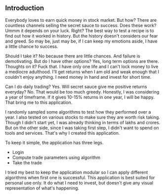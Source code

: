 Introduction
--------------
Everybody loves to earn quick money in stock market. But how? There are countless channels selling the secret sauce to success. Does these work? Ummm it depends on your luck. Right? The best way to test a recipe is to find out how it worked in history. But the history doesn't considers our fear and greed. So may be, just may be, if I can keep my emotions aside, I have a little chance to success. 

Should I take it? No because there are little chances. And failure is demotivating. But do I have other options? Yes, long term options are there. Thoughts on it? Fuck that. I have only one life and I can't lock money to live a mediocre adulthood. I'll get returns when I am old and weak enough that I couldn't enjoy anything. I need money in hand and invest for short time. 

Can I do daily trading? Yes. Will secret sauce give me positive returns everyday? No. That would be too much greedy. Honestly, I was considering a year of timeframe. If it gives 10-15% returns in one year, I will be happy. That bring me to this application.

I randomly sampled some algorithms to test how they performed over a year. I also tested on various stocks to make sure they are worth risk taking. Though I didn't start yet, I was already thinking in terms of lakhs and crores. But on the other side, since I was taking first step, I didn't want to spend on tools and services. That's why I created this application.

To keep it simple, the application has three legs.
* Login
* Compute trade parameters using algorithm 
* Take the trade 

I tried my best to keep the application modular so I can apply different algorithms when first one is successful. This application is best suited for personal use only. It do what I need to invest, but doesn't give any visual representation of what's happening. 